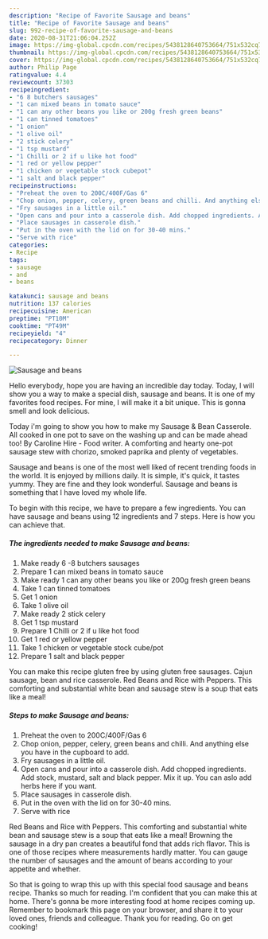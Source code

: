 ```yaml
---
description: "Recipe of Favorite Sausage and beans"
title: "Recipe of Favorite Sausage and beans"
slug: 992-recipe-of-favorite-sausage-and-beans
date: 2020-08-31T21:06:04.252Z
image: https://img-global.cpcdn.com/recipes/5438128640753664/751x532cq70/sausage-and-beans-recipe-main-photo.jpg
thumbnail: https://img-global.cpcdn.com/recipes/5438128640753664/751x532cq70/sausage-and-beans-recipe-main-photo.jpg
cover: https://img-global.cpcdn.com/recipes/5438128640753664/751x532cq70/sausage-and-beans-recipe-main-photo.jpg
author: Philip Page
ratingvalue: 4.4
reviewcount: 37303
recipeingredient:
- "6 8 butchers sausages"
- "1 can mixed beans in tomato sauce"
- "1 can any other beans you like or 200g fresh green beans"
- "1 can tinned tomatoes"
- "1 onion"
- "1 olive oil"
- "2 stick celery"
- "1 tsp mustard"
- "1 Chilli or 2 if u like hot food"
- "1 red or yellow pepper"
- "1 chicken or vegetable stock cubepot"
- "1 salt and black pepper"
recipeinstructions:
- "Preheat the oven to 200C/400F/Gas 6"
- "Chop onion, pepper, celery, green beans and chilli. And anything else you have in the cupboard to add."
- "Fry sausages in a little oil."
- "Open cans and pour into a casserole dish. Add chopped ingredients. Add stock, mustard, salt and black pepper. Mix it up. You can aslo add herbs here if you want."
- "Place sausages in casserole dish."
- "Put in the oven with the lid on for 30-40 mins."
- "Serve with rice"
categories:
- Recipe
tags:
- sausage
- and
- beans

katakunci: sausage and beans 
nutrition: 137 calories
recipecuisine: American
preptime: "PT10M"
cooktime: "PT49M"
recipeyield: "4"
recipecategory: Dinner

---
```



![Sausage and beans](https://img-global.cpcdn.com/recipes/5438128640753664/751x532cq70/sausage-and-beans-recipe-main-photo.jpg)

Hello everybody, hope you are having an incredible day today. Today, I will show you a way to make a special dish, sausage and beans. It is one of my favorites food recipes. For mine, I will make it a bit unique. This is gonna smell and look delicious.

Today i&#39;m going to show you how to make my Sausage &amp; Bean Casserole. All cooked in one pot to save on the washing up and can be made ahead too! By Caroline Hire - Food writer. A comforting and hearty one-pot sausage stew with chorizo, smoked paprika and plenty of vegetables.

Sausage and beans is one of the most well liked of recent trending foods in the world. It is enjoyed by millions daily. It is simple, it's quick, it tastes yummy. They are fine and they look wonderful. Sausage and beans is something that I have loved my whole life.


To begin with this recipe, we have to prepare a few ingredients. You can have sausage and beans using 12 ingredients and 7 steps. Here is how you can achieve that.

<!--inarticleads1-->

##### The ingredients needed to make Sausage and beans:

1. Make ready 6 -8 butchers sausages
1. Prepare 1 can mixed beans in tomato sauce
1. Make ready 1 can any other beans you like or 200g fresh green beans
1. Take 1 can tinned tomatoes
1. Get 1 onion
1. Take 1 olive oil
1. Make ready 2 stick celery
1. Get 1 tsp mustard
1. Prepare 1 Chilli or 2 if u like hot food
1. Get 1 red or yellow pepper
1. Take 1 chicken or vegetable stock cube/pot
1. Prepare 1 salt and black pepper


You can make this recipe gluten free by using gluten free sausages. Cajun sausage, bean and rice casserole. Red Beans and Rice with Peppers. This comforting and substantial white bean and sausage stew is a soup that eats like a meal! 

<!--inarticleads2-->

##### Steps to make Sausage and beans:

1. Preheat the oven to 200C/400F/Gas 6
1. Chop onion, pepper, celery, green beans and chilli. And anything else you have in the cupboard to add.
1. Fry sausages in a little oil.
1. Open cans and pour into a casserole dish. Add chopped ingredients. Add stock, mustard, salt and black pepper. Mix it up. You can aslo add herbs here if you want.
1. Place sausages in casserole dish.
1. Put in the oven with the lid on for 30-40 mins.
1. Serve with rice


Red Beans and Rice with Peppers. This comforting and substantial white bean and sausage stew is a soup that eats like a meal! Browning the sausage in a dry pan creates a beautiful fond that adds rich flavor. This is one of those recipes where measurements hardly matter. You can gauge the number of sausages and the amount of beans according to your appetite and whether. 

So that is going to wrap this up with this special food sausage and beans recipe. Thanks so much for reading. I'm confident that you can make this at home. There's gonna be more interesting food at home recipes coming up. Remember to bookmark this page on your browser, and share it to your loved ones, friends and colleague. Thank you for reading. Go on get cooking!
